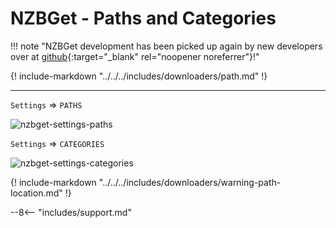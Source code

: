 # NZBGet - Paths and Categories

!!! note "NZBGet development has been picked up again by new developers over at [github](https://github.com/nzbgetcom/nzbget){:target="\_blank" rel="noopener noreferrer"}!"

{! include-markdown "../../../includes/downloaders/path.md" !}

---

`Settings` => `PATHS`

![nzbget-settings-paths](/File-and-Folder-Structure/images/nzbget-settings-paths.png)

`Settings` => `CATEGORIES`

![nzbget-settings-categories](/File-and-Folder-Structure/images/nzbget-settings-categories.png)

{! include-markdown "../../../includes/downloaders/warning-path-location.md" !}

--8<-- "includes/support.md"
